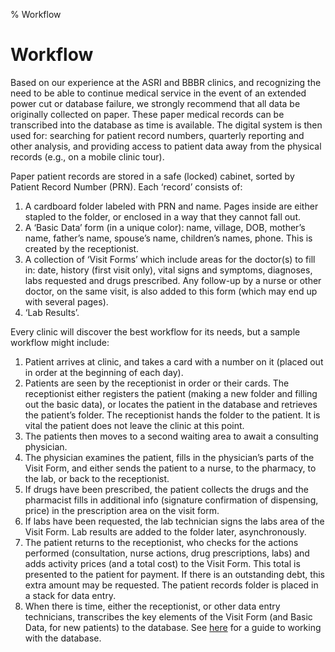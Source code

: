 % Workflow

# Workflow

Based on our experience at the ASRI and BBBR clinics, and recognizing
the need to be able to continue medical service in the event of an
extended power cut or database failure, we strongly recommend that all
data be originally collected on paper.  These paper medical records
can be transcribed into the database as time is available. The digital
system is then used for: searching for patient record numbers,
quarterly reporting and other analysis, and providing access to
patient data away from the physical records (e.g., on a mobile clinic
tour).

Paper patient records are stored in a safe (locked) cabinet, sorted by
Patient Record Number (PRN). Each ‘record’ consists of:

 1. A cardboard folder labeled with PRN and name. Pages inside are
    either stapled to the folder, or enclosed in a way that they cannot
    fall out.
 2. A ‘Basic Data’ form (in a unique color): name, village, DOB,
    mother’s name, father’s name, spouse’s name, children’s names,
    phone.  This is created by the receptionist.
 3. A collection of ‘Visit Forms’ which include areas for the
    doctor(s) to fill in: date, history (first visit only), vital
    signs and symptoms, diagnoses, labs requested and drugs
    prescribed.  Any follow-up by a nurse or other doctor, on the same
    visit, is also added to this form (which may end up with several
    pages).
 4. ‘Lab Results’.
 
Every clinic will discover the best workflow for its needs, but a
sample workflow might include:

 1. Patient arrives at clinic, and takes a card with a number on it
 (placed out in order at the beginning of each day).
 2. Patients are seen by the receptionist in order or their cards.
 The receptionist either registers the patient (making a new folder
 and filling out the basic data), or locates the patient in the
 database and retrieves the patient’s folder.  The receptionist hands
 the folder to the patient. It is vital the patient does not leave the
 clinic at this point.
 3. The patients then moves to a second waiting area to await a
 consulting physician.
 4. The physician examines the patient, fills in the physician’s parts
 of the Visit Form, and either sends the patient to a nurse, to the
 pharmacy, to the lab, or back to the receptionist.
 5. If drugs have been prescribed, the patient collects the drugs and
 the pharmacist fills in additional info (signature confirmation of
 dispensing, price) in the prescription area on the visit form.
 6. If labs have been requested, the lab technician signs the labs
 area of the Visit Form. Lab results are added to the folder later,
 asynchronously.
 7. The patient returns to the receptionist, who checks for the
 actions performed (consultation, nurse actions, drug prescriptions,
 labs) and adds activity prices (and a total cost) to the Visit Form.
 This total is presented to the patient for payment.  If there is an
 outstanding debt, this extra amount may be requested.  The patient
 records folder is placed in a stack for data entry.
 8. When there is time, either the receptionist, or other data entry
 technicians, transcribes the key elements of the Visit Form (and
 Basic Data, for new patients) to the database. See [here](entry.html)
 for a guide to working with the database.

